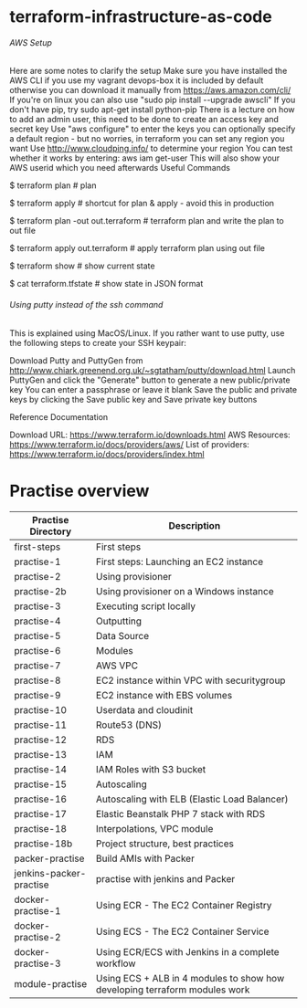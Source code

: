 # terraform-infrastructure-as-code

###### AWS Setup

Here are some notes to clarify the setup
Make sure you have installed the AWS CLI
if you use my vagrant devops-box it is included by default
otherwise you can download it manually from https://aws.amazon.com/cli/
If you're on linux you can also use "sudo pip install --upgrade awscli"
If you don't have pip, try sudo apt-get install python-pip
There is a lecture on how to add an admin user, this need to be done to create an access key and secret key
Use "aws configure" to enter the keys
you can optionally specify a default region - but no worries, in terraform you can set any region you want
Use http://www.cloudping.info/ to determine your region
You can test whether it works by entering: aws iam get-user
This will also show your AWS userid which you need afterwards
Useful Commands

$ terraform plan                                  # plan

$ terraform apply                                 # shortcut for plan & apply - avoid this in production

$ terraform plan -out out.terraform      # terraform plan and write the plan to out file

$ terraform apply out.terraform            # apply terraform plan using out file

$ terraform show                                  # show current state

$ cat terraform.tfstate                           # show state in JSON format



###### Using putty instead of the ssh command

This is explained using MacOS/Linux. If you rather want to use putty, use the following steps to create your SSH keypair:

Download Putty and PuttyGen from http://www.chiark.greenend.org.uk/~sgtatham/putty/download.html
Launch PuttyGen and click the "Generate" button to generate a new public/private key
You can enter a passphrase or leave it blank
Save the public and private keys by clicking the Save public key and Save private key buttons


Reference Documentation

Download URL: https://www.terraform.io/downloads.html
AWS Resources: https://www.terraform.io/docs/providers/aws/
List of providers: https://www.terraform.io/docs/providers/index.html


# Practise overview
Practise Directory | Description
------------ | -------------
first-steps | First steps
practise-1 | First steps: Launching an EC2 instance
practise-2 | Using provisioner
practise-2b | Using provisioner on a Windows instance
practise-3 | Executing script locally
practise-4 | Outputting
practise-5 | Data Source
practise-6 | Modules
practise-7 | AWS VPC
practise-8 | EC2 instance within VPC with securitygroup
practise-9 | EC2 instance with EBS volumes
practise-10 | Userdata and cloudinit
practise-11 | Route53 (DNS)
practise-12 | RDS
practise-13 | IAM
practise-14 | IAM Roles with S3 bucket
practise-15 | Autoscaling
practise-16 | Autoscaling with ELB (Elastic Load Balancer)
practise-17 | Elastic Beanstalk PHP 7 stack with RDS
practise-18 | Interpolations, VPC module
practise-18b | Project structure, best practices
packer-practise | Build AMIs with Packer
jenkins-packer-practise | practise with jenkins and Packer
docker-practise-1 | Using ECR - The EC2 Container Registry
docker-practise-2 | Using ECS - The EC2 Container Service
docker-practise-3 | Using ECR/ECS with Jenkins in a complete workflow
module-practise | Using ECS + ALB in 4 modules to show how developing terraform modules work
